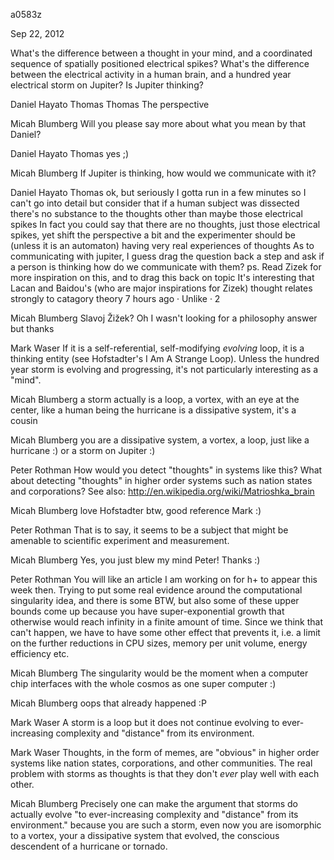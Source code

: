 a0583z

Sep 22, 2012

What's the difference between a thought in your mind, and a coordinated sequence of spatially positioned electrical spikes? What's the difference between the electrical activity in a human brain, and a hundred year electrical storm on Jupiter? Is Jupiter thinking?

Daniel Hayato Thomas
Thomas The perspective

Micah Blumberg
Will you please say more about what you mean by that Daniel?

Daniel Hayato Thomas
yes ;)

Micah Blumberg
If Jupiter is thinking, how would we communicate with it?

Daniel Hayato Thomas
ok, but seriously I gotta run in a few minutes so I can't go into detail but consider that if a human subject was dissected there's no substance to the thoughts other than maybe those electrical spikes
In fact you could say that there are no thoughts, just those electrical spikes, yet shift the perspective a bit and the experimenter should be (unless it is an automaton) having very real experiences of thoughts
As to communicating with jupiter, I guess drag the question back a step and ask if a person is thinking how do we communicate with them?
ps. Read Zizek for more inspiration on this, and to drag this back on topic It's interesting that Lacan and Baidou's (who are major inspirations for Zizek) thought relates strongly to catagory theory
7 hours ago · Unlike · 2

Micah Blumberg
Slavoj Žižek?
Oh I wasn't looking for a philosophy answer but thanks

Mark Waser 
If it is a self-referential, self-modifying *evolving* loop, it is a thinking entity (see Hofstadter's I Am A Strange Loop). Unless the hundred year storm is evolving and progressing, it's not particularly interesting as a "mind".

Micah Blumberg
a storm actually is a loop, a vortex, with an eye at the center, like a human being the hurricane is a dissipative system, it's a cousin

Micah Blumberg
you are a dissipative system, a vortex, a loop, just like a hurricane :) or a storm on Jupiter :)

Peter Rothman How would you detect "thoughts" in systems like this? What about detecting "thoughts" in higher order systems such as nation states and corporations?
See also: http://en.wikipedia.org/wiki/Matrioshka_brain

Micah Blumberg
love Hofstadter btw, good reference Mark :)

Peter Rothman
That is to say, it seems to be a subject that might be amenable to scientific experiment and measurement.

Micah Blumberg
Yes, you just blew my mind Peter! Thanks :)

Peter Rothman
You will like an article I am working on for h+ to appear this week then. Trying to put some real evidence around the computational singularity idea, and there is some BTW, but also some of these upper bounds come up because you have super-exponential growth that otherwise would reach infinity in a finite amount of time. Since we think that can't happen, we have to have some other effect that prevents it, i.e. a limit on the further reductions in CPU sizes, memory per unit volume, energy efficiency etc.

Micah Blumberg
The singularity would be the moment when a computer chip interfaces with the whole cosmos as one super computer :)

Micah Blumberg
oops that already happened :P

Mark Waser
A storm is a loop but it does not continue evolving to ever-increasing complexity and "distance" from its environment.

Mark Waser
Thoughts, in the form of memes, are "obvious" in higher order systems like nation states, corporations, and other communities.
The real problem with storms as thoughts is that they don't *ever* play well with each other.

Micah Blumberg
Precisely one can make the argument that storms do actually evolve "to ever-increasing complexity and "distance" from its environment." because you are such a storm, even now you are isomorphic to a vortex, your a dissipative system that evolved, the conscious descendent of a hurricane or tornado.

 
